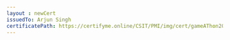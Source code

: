 ```yaml
--- 
layout : newCert 
issuedTo: Arjun Singh 
certificatePath: https://certifyme.online/CSIT/PMI/img/cert/gameAThon2021/ArjunSingh_e2e28.png
--- 
```

